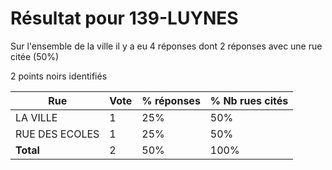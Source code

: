 # Résultat pour 139-LUYNES

Sur l'ensemble de la ville il y a eu 4 réponses dont 2 réponses avec une rue citée (50%)

2 points noirs identifiés

| Rue | Vote | % réponses | % Nb rues cités|
|-----|------|------------|----------------|
| LA VILLE | 1 | 25% | 50%|
| RUE DES ECOLES | 1 | 25% | 50%|
| **Total** | 2 | 50% | 100%|
